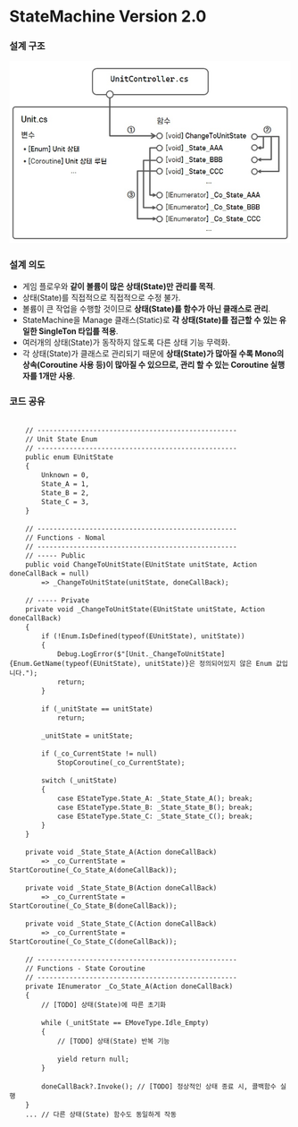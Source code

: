 # StateMachine Version 2.0

### 설계 구조
![StateMachine_Version1](./ImageGroup/StateMachinev1.jpg)

### 설계 의도

- 게임 플로우와 **같이 볼륨이 많은 상태(State)만 관리를 목적**.
- 상태(State)를 직접적으로 직접적으로 수정 불가.
- 볼륨이 큰 작업을 수행할 것이므로 **상태(State)를 함수가 아닌 클래스로 관리**.
- StateMachine을 Manage 클래스(Static)로 **각 상태(State)를 접근할 수 있는 유일한 SingleTon 타입를 적용**.
- 여러개의 상태(State)가 동작하지 않도록 다른 상태 기능 무력화.
- 각 상태(State)가 클래스로 관리되기 때문에 **상태(State)가 많아질 수록 Mono의 상속(Coroutine 사용 등)이 많아질 수 있으므로, 관리 할 수 있는 Coroutine 실행자를 1개만 사용**.

### 코드 공유

<pre>
  <code>
    // --------------------------------------------------
    // Unit State Enum
    // --------------------------------------------------
    public enum EUnitState
    {
        Unknown = 0,
        State_A = 1,
        State_B = 2,
        State_C = 3,
    }
    
    // --------------------------------------------------
    // Functions - Nomal
    // --------------------------------------------------
    // ----- Public
    public void ChangeToUnitState(EUnitState unitState, Action doneCallBack = null) 
        => _ChangeToUnitState(unitState, doneCallBack);
    
    // ----- Private
    private void _ChangeToUnitState(EUnitState unitState, Action doneCallBack)
    {
        if (!Enum.IsDefined(typeof(EUnitState), unitState))
        {
            Debug.LogError($"<color=#FF0000>[Unit._ChangeToUnitState] {Enum.GetName(typeof(EUnitState), unitState)}은 정의되어있지 않은 Enum 값입니다.</color>");
            return;
        }
    
        if (_unitState == unitState)
            return;
    
        _unitState = unitState;
    
        if (_co_CurrentState != null)
            StopCoroutine(_co_CurrentState);
    
        switch (_unitState)
        {
            case EStateType.State_A: _State_State_A(); break;
            case EStateType.State_B: _State_State_B(); break;
            case EStateType.State_C: _State_State_C(); break;
        }
    }
    
    private void _State_State_A(Action doneCallBack) 
        => _co_CurrentState = StartCoroutine(_Co_State_A(doneCallBack));
        
    private void _State_State_B(Action doneCallBack) 
        => _co_CurrentState = StartCoroutine(_Co_State_B(doneCallBack));
    
    private void _State_State_C(Action doneCallBack) 
        => _co_CurrentState = StartCoroutine(_Co_State_C(doneCallBack));
    
    // --------------------------------------------------
    // Functions - State Coroutine
    // --------------------------------------------------
    private IEnumerator _Co_State_A(Action doneCallBack)
    {
        // [TODO] 상태(State)에 따른 초기화 
    
        while (_unitState == EMoveType.Idle_Empty)
        {
            // [TODO] 상태(State) 반복 기능
            
            yield return null;
        }
    
        doneCallBack?.Invoke(); // [TODO] 정상적인 상태 종료 시, 콜백함수 실행
    }  
    ... // 다른 상태(State) 함수도 동일하게 작동
  </code>
</pre>
